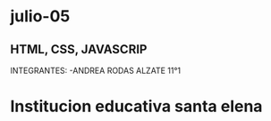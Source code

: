 # julio-05

## HTML, CSS, JAVASCRIP

INTEGRANTES:
-ANDREA RODAS ALZATE 11°1
# Institucion educativa santa elena
